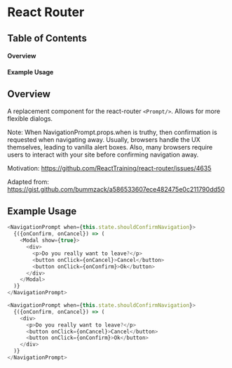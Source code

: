 # React Router <NavigationPrompt/>

## Table of Contents

#### Overview

#### Example Usage

## Overview

A replacement component for the react-router `<Prompt/>`. Allows for more flexible dialogs.

Note: When NavigationPrompt.props.when is truthy, then confirmation is requested when navigating away.  Usually, browsers handle the UX themselves, leading to vanilla alert boxes.  Also, many browsers require users to interact with your site before confirming navigation away.

Motivation: https://github.com/ReactTraining/react-router/issues/4635

Adapted from: https://gist.github.com/bummzack/a586533607ece482475e0c211790dd50

## Example Usage

```javascript
<NavigationPrompt when={this.state.shouldConfirmNavigation}>
  {({onConfirm, onCancel}) => (
    <Modal show={true}>
      <div>
        <p>Do you really want to leave?</p>
        <button onClick={onCancel}>Cancel</button>
        <button onClick={onConfirm}>Ok</button>
      </div>
    </Modal>
  )}
</NavigationPrompt>
```

```javascript
<NavigationPrompt when={this.state.shouldConfirmNavigation}>
  {({onConfirm, onCancel}) => (
    <div>
      <p>Do you really want to leave?</p>
      <button onClick={onCancel}>Cancel</button>
      <button onClick={onConfirm}>Ok</button>
    </div>
  )}
</NavigationPrompt>
```
